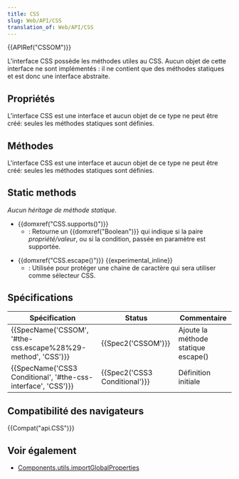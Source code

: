```yaml
---
title: CSS
slug: Web/API/CSS
translation_of: Web/API/CSS
---
```

{{APIRef("CSSOM")}}

L'interface CSS possède les méthodes utiles au CSS. Aucun objet de cette interface ne sont implémentés : il ne contient que des méthodes statiques et est donc une interface abstraite.

## Propriétés

L'interface CSS est une interface et aucun objet de ce type ne peut être créé: seules les méthodes statiques sont définies.

## Méthodes

L'interface CSS est une interface et aucun objet de ce type ne peut être créé: seules les méthodes statiques sont définies.

## Static methods

_Aucun héritage de méthode statique_.

- {{domxref("CSS.supports()")}}
  - : Retourne un {{domxref("Boolean")}} qui indique si la paire _propriété/valeur_, ou si la condition, passée en paramètre est supportée.

<!---->

- {{domxref("CSS.escape()")}} {{experimental_inline}}
  - : Utilisée pour protéger une chaine de caractère qui sera utiliser comme sélecteur CSS.

## Spécifications

| Spécification                                                                    | Status                                   | Commentaire                         |
| -------------------------------------------------------------------------------- | ---------------------------------------- | ----------------------------------- |
| {{SpecName('CSSOM', '#the-css.escape%28%29-method', 'CSS')}} | {{Spec2('CSSOM')}}                 | Ajoute la méthode statique escape() |
| {{SpecName('CSS3 Conditional', '#the-css-interface', 'CSS')}} | {{Spec2('CSS3 Conditional')}} | Définition initiale                 |

## Compatibilité des navigateurs

{{Compat("api.CSS")}}

## Voir également

- [Components.utils.importGlobalProperties](/fr/docs/Components.utils.importGlobalProperties)
